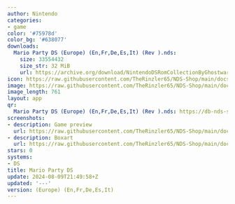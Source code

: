 ```yaml
---
author: Nintendo
categories:
- game
color: '#75978d'
color_bg: '#638077'
downloads:
  Mario Party DS (Europe) (En,Fr,De,Es,It) (Rev ).nds:
    size: 33554432
    size_str: 32 MiB
    url: https://archive.org/download/NintendoDSRomCollectionByGhostware/Mario%20Party%20DS%20%28Europe%29%20%28En%2CFr%2CDe%2CEs%2CIt%29%20%28Rev%20%29.nds
icon: https://raw.githubusercontent.com/TheRinzler65/NDS-Shop/main/docs/assets/images/icons/mariopartyds.png
image: https://raw.githubusercontent.com/TheRinzler65/NDS-Shop/main/docs/assets/images/icons/mariopartyds.png
image_length: 761
layout: app
qr:
  Mario Party DS (Europe) (En,Fr,De,Es,It) (Rev ).nds: https://db-nds-shop.netlify.app/assets/images/qr/mario-party-ds-europe-enfrdeesit-rev--nds.png
screenshots:
- description: Game preview
  url: https://raw.githubusercontent.com/TheRinzler65/NDS-Shop/main/docs/assets/images/screenshots/mariopartyds/mariopartyds.png
- description: Boxart
  url: https://raw.githubusercontent.com/TheRinzler65/NDS-Shop/main/docs/assets/images/boxart/Mario%20Party%20DS%20(Europe)%20(En%2CFr%2CDe%2CEs%2CIt)%20(Rev%20).nds.png
stars: 0
systems:
- DS
title: Mario Party DS
update: 2024-08-09T21:49:58+Z
updated: '---'
version: (Europe) (En,Fr,De,Es,It)
---
```

